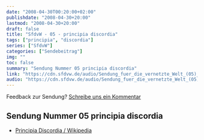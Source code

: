 ```yaml
---
date: "2008-04-30T00:20:00+02:00"
publishdate: "2008-04-30+20:00"
lastmod: "2008-04-30+20:00"
draft: false
title: "SfdvW - 05 - principia discordia"
tags: ["principia", "discordia"]
series: ["SfdvW"]
categories: ["Sendebeitrag"]
img: ""
toc: false
summary: "Sendung Nummer 05 principia discordia"
link: "https://cdn.sfdvw.de/audio/Sendung_fuer_die_vernetzte_Welt_(05)_2008_04_30_principia_discordia.ogg"
audio: "https://cdn.sfdvw.de/audio/Sendung_fuer_die_vernetzte_Welt_(05)_2008_04_30_principia_discordia.ogg"
---
```


<div align="center" id="example"></div>
<script src="https://cdn.podlove.org/web-player/embed.js"></script>

Feedback zur Sendung?
[Schreibe uns ein Kommentar](mailto:SfdvW@radiocorax.de)

## Sendung Nummer 05 principia discordia

* [Principia Discordia / Wikipedia](https://de.wikipedia.org/wiki/Principia_Discordia)

<script>
  podlovePlayer('#example', '/blog/sfdvw05.json');
</script>
